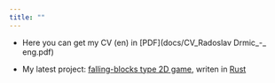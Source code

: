 ```yaml
---
title: ""
---
```

- Here you can get my CV (en) in [PDF](docs/CV_Radoslav Drmic_-_ eng.pdf)

- My latest project: [falling-blocks type 2D game](https://github.com/rdrmic/color-columns#color-columns), writen in [Rust](https://www.rust-lang.org/)
